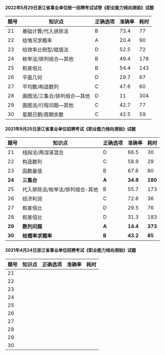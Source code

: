 #### 2022年5月29日浙江省事业单位统一招聘考试试卷《职业能力倾向测验》试题

| 题号 | 知识点                      | 正确选项 | 准确率 | 耗时 |
| ---- | --------------------------- | -------- | ------ | ---- |
| 21   | 基础计算/代入排除法         | B        | 73.4   | 77   |
| 22   | 给情况求概率                | A        | 20.4   | 90   |
| 23   | 给效率比例型/赋值法         | D        | 52.5   | 72   |
| 24   | 枚举法/排列组合—其他        | B        | 49.4   | 178  |
| 25   | 和差倍比                    | B        | 54.4   | 143  |
| 26   | 平面几何                    | D        | 29.7   | 67   |
| 27   | 平均数/构造数列             | C        | 47.6   | 60   |
| 28   | 画图法/三集合/排列组合—其他 | D        | 11     | 304  |
| 29   | 画图法/行程问题—其他        | C        | 42.7   | 77   |
| 30   | 星期日期/周期余数           | C        | 42.5   | 59   |



#### 2021年9月25日浙江省事业单位招聘考试《职业能力倾向测验》试题

| 题号   | 知识点                          | 正确选项 | 准确率   | 耗时    |
| ------ | ------------------------------- | -------- | -------- | ------- |
| 21     | 线段法/两溶液混合               | D        | 66.5     | 30      |
| 22     | 构造数列                        | C        | 58.9     | 29      |
| 23     | 函数最值                        | B        | 67.6     | 80      |
| **24** | **三集合**                      | **A**    | **34.8** | **180** |
| 25     | 代入排除法/枚举法/排列组合-其他 | B        | 55.7     | 173     |
| 26     | 经济利润                        | C        | 72.6     | 36      |
| 27     | 和差倍比                        | D        | 29.5     | 76      |
| 28     | 和差倍比                        | D        | 31.3     | 183     |
| **29** | **数列问题**                    | **A**    | **14.4** | **373** |
| **30** | **给概率求概率**                | **B**    | **43.2** | **85**  |

#### 2021年4月24日浙江省事业单位招聘考试《职业能力倾向测验》试题

| 题号 | 知识点 | 正确选项 | 准确率 | 耗时 |
| ---- | ------ | -------- | ------ | ---- |
| 21   |        |          |        |      |
| 22   |        |          |        |      |
| 23   |        |          |        |      |
| 24   |        |          |        |      |
| 25   |        |          |        |      |
| 26   |        |          |        |      |
| 27   |        |          |        |      |
| 28   |        |          |        |      |
| 29   |        |          |        |      |
| 30   |        |          |        |      |

